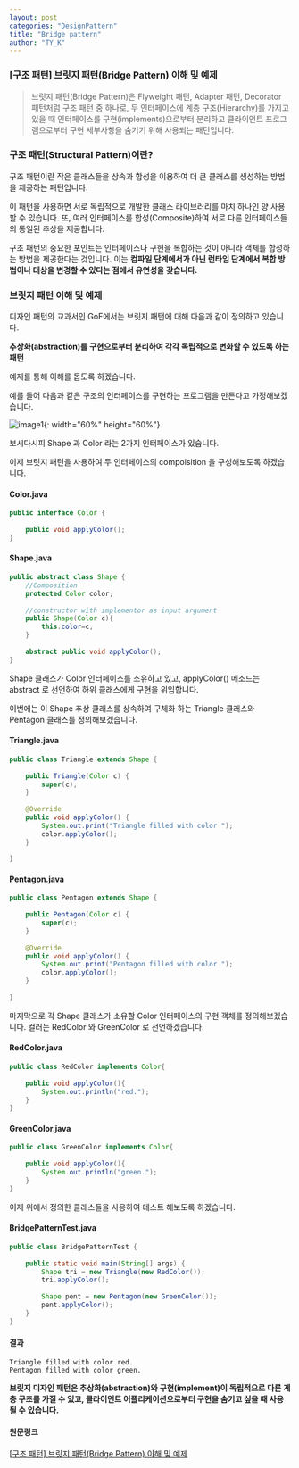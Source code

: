 ```yaml
---
layout: post
categories: "DesignPattern"
title: "Bridge pattern"
author: "TY_K"
---
```


### [구조 패턴] 브릿지 패턴(Bridge Pattern) 이해 및 예제

> 브릿지 패턴(Bridge Pattern)은 Flyweight 패턴, Adapter 패턴, Decorator 패턴처럼 구조 패턴 중 하나로, 두 인터페이스에 계층 구조(Hierarchy)를 가지고 있을 때 인터페이스를 구현(implements)으로부터 분리하고 클라이언트 프로그램으로부터 구현 세부사항을 숨기기 위해 사용되는 패턴입니다.

### 구조 패턴(Structural Pattern)이란?

구조 패턴이란 작은 클래스들을 상속과 합성을 이용하여 더 큰 클래스를 생성하는 방법을 제공하는 패턴입니다.

이 패턴을 사용하면 서로 독립적으로 개발한 클래스 라이브러리를 마치 하나인 양 사용할 수 있습니다. 또, 여러 인터페이스를 합성(Composite)하여 서로 다른 인터페이스들의 통일된 추상을 제공합니다.

구조 패턴의 중요한 포인트는 인터페이스나 구현을 복합하는 것이 아니라 객체를 합성하는 방법을 제공한다는 것입니다. 이는 **컴파일 단계에서가 아닌 런타임 단계에서 복합 방법이나 대상을 변경할 수 있다는 점에서 유연성을 갖습니다.**

### 브릿지 패턴 이해 및 예제

디자인 패턴의 교과서인 GoF에서는 브릿지 패턴에 대해 다음과 같이 정의하고 있습니다.

**추상화(abstraction)를 구현으로부터 분리하여 각각 독립적으로 변화할 수 있도록 하는 패턴**

예제를 통해 이해를 돕도록 하겠습니다.

예를 들어 다음과 같은 구조의 인터페이스를 구현하는 프로그램을 만든다고 가정해보겠습니다.

![image1](https://img1.daumcdn.net/thumb/R1280x0/?scode=mtistory2&fname=https%3A%2F%2Fblog.kakaocdn.net%2Fdn%2FnrQF0%2FbtqIkuSK1sh%2F5pakKpU8Qk7aFi9S8aJsqK%2Fimg.png){: width="60%" height="60%"}

보시다시피 Shape 과 Color 라는 2가지 인터페이스가 있습니다.

이제 브릿지 패턴을 사용하여 두 인터페이스의 compoisition 을 구성해보도록 하겠습니다.

#### Color.java

```java
public interface Color {
 
	public void applyColor();
}
```

#### Shape.java

```java
public abstract class Shape {
	//Composition
	protected Color color;
	
	//constructor with implementor as input argument
	public Shape(Color c){
		this.color=c;
	}
	
	abstract public void applyColor();
}
```

Shape 클래스가 Color 인터페이스를 소유하고 있고, applyColor() 메소드는 abstract 로 선언하여 하위 클래스에게 구현을 위임합니다.

이번에는 이 Shape 추상 클래스를 상속하여 구체화 하는 Triangle 클래스와 Pentagon 클래스를 정의해보겠습니다.

#### Triangle.java

```java
public class Triangle extends Shape {
 
	public Triangle(Color c) {
		super(c);
	}
 
	@Override
	public void applyColor() {
		System.out.print("Triangle filled with color ");
		color.applyColor();
	} 
 
}
```

#### Pentagon.java

```java
public class Pentagon extends Shape {
 
	public Pentagon(Color c) {
		super(c);
	}
 
	@Override
	public void applyColor() {
		System.out.print("Pentagon filled with color ");
		color.applyColor();
	} 
 
}
```

마지막으로 각 Shape 클래스가 소유할 Color 인터페이스의 구현 객체를 정의해보겠습니다. 컬러는 RedColor 와 GreenColor 로 선언하겠습니다.

#### RedColor.java

```java
public class RedColor implements Color{
 
	public void applyColor(){
		System.out.println("red.");
	}
}
```

#### GreenColor.java

```java
public class GreenColor implements Color{
 
	public void applyColor(){
		System.out.println("green.");
	}
}
```

이제 위에서 정의한 클래스들을 사용하여 테스트 해보도록 하겠습니다.

#### BridgePatternTest.java

```java
public class BridgePatternTest {
 
	public static void main(String[] args) {
		Shape tri = new Triangle(new RedColor());
		tri.applyColor();
		
		Shape pent = new Pentagon(new GreenColor());
		pent.applyColor();
	}
}
```

#### 결과

```
Triangle filled with color red.
Pentagon filled with color green.
```

**브릿지 디자인 패턴은 추상화(abstraction)와 구현(implement)이 독립적으로 다른 계층 구조를 가질 수 있고, 클라이언트 어플리케이션으로부터 구현을 숨기고 싶을 때 사용될 수 있습니다.**

#### 원문링크

[[구조 패턴] 브릿지 패턴(Bridge Pattern) 이해 및 예제][link1]

[link1]: https://readystory.tistory.com/194?category=822867 "link1"

